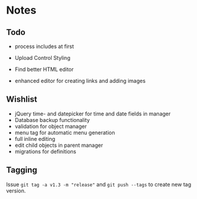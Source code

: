 # Notes

## Todo

* process includes at first
* Upload Control Styling

* Find better HTML editor
* enhanced editor for creating links and adding images

## Wishlist

* jQuery time- and datepicker for time and date fields in manager
* Database backup functionality
* validation for object manager
* menu tag for automatic menu generation
* full inline editing
* edit child objects in parent manager
* migrations for definitions

## Tagging

Issue `git tag -a v1.3 -m "release"` and `git push --tags` to create new tag version.